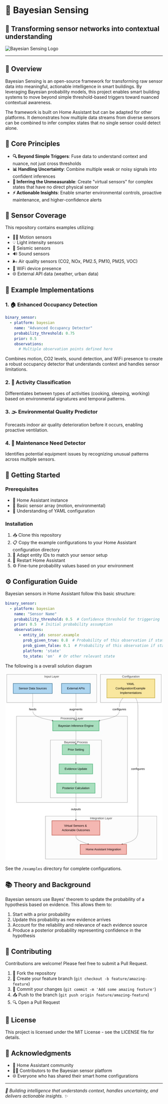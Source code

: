 # 🧠 Bayesian Sensing

## 🔄 Transforming sensor networks into contextual understanding

![Bayesian Sensing Logo](https://api.placeholder.com/400/320)

---

## 🌟 Overview

Bayesian Sensing is an open-source framework for transforming raw sensor data into meaningful, actionable intelligence in smart buildings. By leveraging Bayesian probability models, this project enables smart building systems to move beyond simple threshold-based triggers toward nuanced contextual awareness.

The framework is built on Home Assistant but can be adapted for other platforms. It demonstrates how multiple data streams from diverse sensors can be combined to infer complex states that no single sensor could detect alone.

## 🧩 Core Principles

- **🔍 Beyond Simple Triggers**: Fuse data to understand context and nuance, not just cross thresholds
- **📊 Handling Uncertainty**: Combine multiple weak or noisy signals into confident inferences
- **🔮 Inferring the Unmeasurable**: Create "virtual sensors" for complex states that have no direct physical sensor
- **⚡ Actionable Insights**: Enable smarter environmental controls, proactive maintenance, and higher-confidence alerts

## 📡 Sensor Coverage

This repository contains examples utilizing:

- 🏃‍♂️ Motion sensors
- 💡 Light intensity sensors
- 📳 Seismic sensors
- 🔊 Sound sensors
- 🌬️ Air quality sensors (CO2, NOx, PM2.5, PM10, PM25, VOC)
- 📱 WiFi device presence
- 🌐 External API data (weather, urban data)

## 🧪 Example Implementations

### 1. 🏠 Enhanced Occupancy Detection

```yaml
binary_sensor:
  - platform: bayesian
    name: "Advanced Occupancy Detector"
    probability_threshold: 0.75
    prior: 0.5
    observations:
      # Multiple observation points defined here
```

Combines motion, CO2 levels, sound detection, and WiFi presence to create a robust occupancy detector that understands context and handles sensor limitations.

### 2. 🎯 Activity Classification

Differentiates between types of activities (cooking, sleeping, working) based on environmental signatures and temporal patterns.

### 3. 🌫️ Environmental Quality Predictor

Forecasts indoor air quality deterioration before it occurs, enabling proactive ventilation.

### 4. 🔧 Maintenance Need Detector

Identifies potential equipment issues by recognizing unusual patterns across multiple sensors.

## 🚀 Getting Started

### Prerequisites

- 🏡 Home Assistant instance
- 📡 Basic sensor array (motion, environmental)
- 📝 Understanding of YAML configuration

### Installation

1. 📥 Clone this repository
2. 📋 Copy the example configurations to your Home Assistant configuration directory
3. 🔄 Adapt entity IDs to match your sensor setup
4. 🔄 Restart Home Assistant
5. ⚙️ Fine-tune probability values based on your environment

## ⚙️ Configuration Guide

Bayesian sensors in Home Assistant follow this basic structure:

```yaml
binary_sensor:
  - platform: bayesian
    name: "Sensor Name"
    probability_threshold: 0.5  # Confidence threshold for triggering
    prior: 0.5  # Initial probability assumption
    observations:
      - entity_id: sensor.example
        prob_given_true: 0.8  # Probability of this observation if state is true
        prob_given_false: 0.1  # Probability of this observation if state is false
        platform: 'state'
        to_state: 'on'  # Or other relevant state
```
The following is a overall solution diagram

![diagram](https://github.com/sepse/Bayesian-Sensing/blob/de4aea49875f13ce3a66ad06448ad995664b39b6/Graphics/diagram.jpg)

See the `/examples` directory for complete configurations.

## 📚 Theory and Background

Bayesian sensors use Bayes' theorem to update the probability of a hypothesis based on evidence. This allows them to:

1. Start with a prior probability
2. Update this probability as new evidence arrives
3. Account for the reliability and relevance of each evidence source
4. Produce a posterior probability representing confidence in the hypothesis

## 👥 Contributing

Contributions are welcome! Please feel free to submit a Pull Request.

1. 🍴 Fork the repository
2. 🌿 Create your feature branch (`git checkout -b feature/amazing-feature`)
3. 💾 Commit your changes (`git commit -m 'Add some amazing feature'`)
4. 📤 Push to the branch (`git push origin feature/amazing-feature`)
5. 🔍 Open a Pull Request

## 📜 License

This project is licensed under the MIT License - see the LICENSE file for details.

## 🙏 Acknowledgments

- 🏡 Home Assistant community
- 👨‍💻 Contributors to the Bayesian sensor platform
- 🌐 Everyone who has shared their smart home configurations

---

*🧠 Building intelligence that understands context, handles uncertainty, and delivers actionable insights. ✨*
